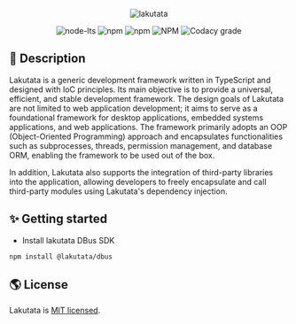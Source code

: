 <div align="center">

![lakutata](https://socialify.git.ci/lakutata/lakutata/image?description=1&descriptionEditable=An%20IoC-based%20universal%20application%20framework&font=Source%20Code%20Pro&forks=1&language=1&logo=https%3A%2F%2Fraw.githubusercontent.com%2Flakutata%2Flakutata%2Fmain%2Fassets%2Flogo.svg&name=1&pattern=Circuit%20Board&stargazers=1&theme=Auto)

</div>

<div align="center">

![node-lts](https://img.shields.io/node/v-lts/lakutata?style=for-the-badge&logo=nodedotjs&color=rgb(128%2C189%2C65))
![npm](https://img.shields.io/npm/v/lakutata?style=for-the-badge&logo=npm&color=rgb(128%2C189%2C65))
![npm](https://img.shields.io/npm/dm/lakutata?style=for-the-badge&logo=npm&color=rgb(128%2C189%2C65))
![NPM](https://img.shields.io/npm/l/lakutata?style=for-the-badge&logo=github&color=rgb(128%2C189%2C65))
![Codacy grade](https://img.shields.io/codacy/grade/0f16d1c355494415ad7733f8f22f7d36?style=for-the-badge&logo=codacy)

</div>

## 💫 Description

Lakutata is a generic development framework written in TypeScript and designed with IoC principles. Its main objective
is to provide a universal, efficient, and stable development framework. The design goals of Lakutata are not limited to
web application development; it aims to serve as a foundational framework for desktop applications, embedded systems
applications, and web applications. The framework primarily adopts an OOP (Object-Oriented Programming) approach and
encapsulates functionalities such as subprocesses, threads, permission management, and database ORM, enabling the
framework to be used out of the box.

In addition, Lakutata also supports the integration of third-party libraries into the application, allowing developers
to freely encapsulate and call third-party modules using Lakutata's dependency injection.

## ✨ Getting started

- Install lakutata DBus SDK
```shell
npm install @lakutata/dbus
```

## 🌎 License

Lakutata is [MIT licensed](LICENSE).
